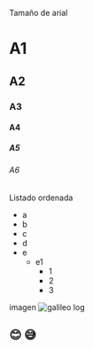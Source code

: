 
Tamaño de arial 

# A1
## A2
### A3
#### A4
##### A5
###### A6

Listado ordenada

* a
* b
* c
* d
* e
  * e1
    * 1
    * 2
    * 3

imagen
![galileo log](https://i.ytimg.com/vi/JuJCxhk_T3o/maxresdefault.jpg)

## 😊 😅 
